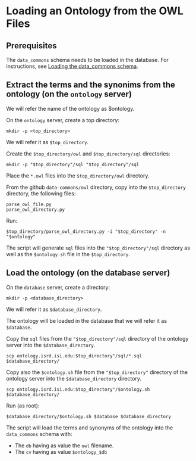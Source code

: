 # Loading an Ontology from the OWL Files

## Prerequisites

The `data_commons` schema needs to be loaded in the database.
For instructions, see [Loading the data_commons schema](/data-commons/data_commons/README.md).

## Extract the terms and the synonims from the ontology (on the `ontology` server)

We will refer the name of the ontology as $ontology.

On the `ontology` server, create a top directory:

```
mkdir -p <top_directory>

```

We will refer it as `$top_directory`. 

Create the `$top_directory/owl` and `$top_directory/sql` directories:

```
mkdir -p "$top_directory"/sql "$top_directory"/sql

```

Place the `*.owl` files into the `$top_directory/owl` directory.

From the github `data-commons/owl` directory, copy into the `$top_directory` directory, the following files:

```
parse_owl_file.py
parse_owl_directory.py

```

Run:

```
$top_directory/parse_owl_directory.py -i "$top_directory" -n "$ontology"

```

The script will generate `sql` files into the `"$top_directory"/sql` directory as well as the `$ontology.sh` file in the `$top_directory`.


## Load the ontology (on the database server)

On the `database` server, create a directory:

```
mkdir -p <database_directory>

```

We will refer it as `$database_directory`. 

The ontology will be loaded in the database that we will refer it as `$database`.

Copy the `sql` files from the `"$top_directory"/sql` directory of the ontology server into the `$database_directory`. 

```
scp ontology.isrd.isi.edu:$top_directory"/sql/*.sql $database_directory/

```

Copy also the `$ontology.sh` file from the `"$top_directory"` directory of the ontology server into the `$database_directory` directory.

```
scp ontology.isrd.isi.edu:$top_directory"/$ontology.sh $database_directory/

```


Run (as root):

```
$database_directory/$ontology.sh $database $database_directory

```

The script will load the terms and synonyms of the ontology into the `data_commons` schema with:

 - The `db` having as value the `owl` filename.
 - The `cv` having as value `$ontology_$db`
 
